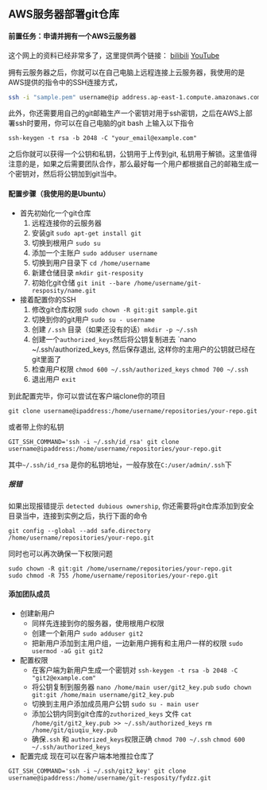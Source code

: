 ## AWS服务器部署git仓库

#### 前置任务：申请并拥有一个AWS云服务器

这个网上的资料已经非常多了，这里提供两个链接：
[bilibili](https://www.bilibili.com/video/BV1QY4y1m7fw/?spm_id_from=333.337.search-card.all.click)
[YouTube](https://www.youtube.com/watch?v=SFaSB6vgp8k)

拥有云服务器之后，你就可以在自己电脑上远程连接上云服务器，我使用的是AWS提供的指令中的SSH连接方式，
```bash
ssh -i "sample.pem" username@ip address.ap-east-1.compute.amazonaws.com
```
此外，你还需要用自己的git邮箱生产一个密钥对用于ssh密钥，之后在AWS上部署ssh时要用，你可以在自己电脑的git bash 上输入以下指令
```shell
ssh-keygen -t rsa -b 2048 -C "your_email@example.com"
```
之后你就可以获得一个公钥和私钥，公钥用于上传到git, 私钥用于解锁。这里值得注意的是，如果之后需要团队合作，那么最好每一个用户都根据自己的邮箱生成一个密钥对，然后将公钥加到git当中。
#### 配置步骤（我使用的是Ubuntu）

- 首先初始化一个git仓库
	1. 远程连接你的云服务器
	2. 安装git `sudo apt-get install git`
	3. 切换到根用户 `sudo su`
	4. 添加一个主账户 `sudo adduser username`
	5. 切换到用户目录下 `cd /home/username`
	6. 新建仓储目录 `mkdir git-resposity`
	7. 初始化git仓储 `git init --bare /home/username/git-resposity/name.git`
- 接着配置你的SSH
	1. 修改git仓库权限 `sudo chown -R git:git sample.git`
	2. 切换到你的git用户 `sudo su - username`
	3. 创建 `/.ssh` 目录（如果还没有的话）`mkdir -p ~/.ssh`
	4. 创建一个`authorized_keys`然后将公钥复制进去 `nano ~/.ssh/authorized_keys, 然后保存退出, 这样你的主用户的公钥就已经在git里面了
	5. 检查用户权限
	   `chmod 600 ~/.ssh/authorized_keys`
	   `chmod 700 ~/.ssh`
	6. 退出用户 `exit`

到此配置完毕，你可以尝试在客户端clone你的项目
```shell
git clone username@ipaddress:/home/username/repositories/your-repo.git
```
或者带上你的私钥
```shell
GIT_SSH_COMMAND='ssh -i ~/.ssh/id_rsa' git clone username@ipaddress:/home/username/repositories/your-repo.git
```
其中`~/.ssh/id_rsa` 是你的私钥地址，一般存放在`C:/user/admin/.ssh`下

##### 报错
如果出现报错提示 `detected dubious ownership`, 你还需要将git仓库添加到安全目录当中，连接到实例之后，执行下面的命令
```shell
git config --global --add safe.directory /home/username/repositories/your-repo.git
```
同时也可以再次确保一下权限问题
```shell
sudo chown -R git:git /home/username/repositories/your-repo.git
sudo chmod -R 755 /home/username/repositories/your-repo.git
```
#### 添加团队成员

- 创建新用户
	- 同样先连接到你的服务器，使用根用户权限
	- 创建一个新用户 `sudo adduser git2`
	- 把新用户添加到主用户组，一边新用户拥有和主用户一样的权限
	  `sudo usermod -aG git git2`
- 配置权限
	- 在客户端为新用户生成一个密钥对 `ssh-keygen -t rsa -b 2048 -C "git2@example.com"`
	- 将公钥复制到服务器 
	  `nano /home/main user/git2_key.pub`
	  `sudo chown git:git /home/main username/git2_key.pub`
	- 切换到主用户添加成员用户公钥 `sudo su - main user`
	- 添加公钥内同到git仓库的`zuthorized_keys` 文件
	  `cat /home/git/git2_key.pub >> ~/.ssh/authorized_keys`
	  `rm /home/git/qiuqiu_key.pub`
	- 确保`.ssh` 和 `authorized_keys`权限正确
	  `chmod 700 ~/.ssh`
	  `chmod 600 ~/.ssh/authorized_keys`
- 配置完成
	现在可以在客户端本地推拉仓库了
```shell
GIT_SSH_COMMAND='ssh -i ~/.ssh/git2_key' git clone username@ipaddress:/home/username/git-resposity/fydzz.git
```
